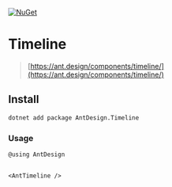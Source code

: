 [![NuGet](https://img.shields.io/nuget/v/AntDesign.Timeline.svg?style=flat-square&color=green)](https://www.nuget.org/packages/AntDesign.Timeline)


# Timeline

> [https://ant.design/components/timeline/](https://ant.design/components/timeline/)


## Install

```sh
dotnet add package AntDesign.Timeline
```

### Usage

```cs
@using AntDesign
```

```razor

<AntTimeline />

```
